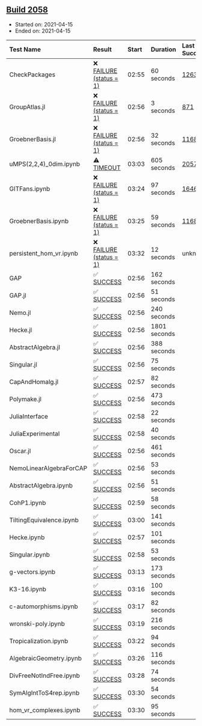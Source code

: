 ## [Build 2058](https://oscarci.mathematik.uni-kl.de/job/oscar-stable/2058/)

* Started on: 2021-04-15
* Ended on: 2021-04-15

| Test Name    | Result | Start | Duration | Last Success | First Failure |
|:-------------|:-------|:------|:---------|:-------------|:--------------|
| CheckPackages | ❌ [FAILURE (status = 1)](https://oscarci.mathematik.uni-kl.de/job/oscar-stable/2058/artifact/logs/build-2058/CheckPackages.log) | 02:55 | 60 seconds | [1263](https://oscarci.mathematik.uni-kl.de/job/oscar-stable/1263/) | [1264](https://oscarci.mathematik.uni-kl.de/job/oscar-stable/1264/) |
| GroupAtlas.jl | ❌ [FAILURE (status = 1)](https://oscarci.mathematik.uni-kl.de/job/oscar-stable/2058/artifact/logs/build-2058/GroupAtlas.jl.log) | 02:56 | 3 seconds | [871](https://oscarci.mathematik.uni-kl.de/job/oscar-stable/871/) | [872](https://oscarci.mathematik.uni-kl.de/job/oscar-stable/872/) |
| GroebnerBasis.jl | ❌ [FAILURE (status = 1)](https://oscarci.mathematik.uni-kl.de/job/oscar-stable/2058/artifact/logs/build-2058/GroebnerBasis.jl.log) | 02:56 | 32 seconds | [1168](https://oscarci.mathematik.uni-kl.de/job/oscar-stable/1168/) | [1169](https://oscarci.mathematik.uni-kl.de/job/oscar-stable/1169/) |
| uMPS(2,2,4)_0dim.ipynb | ⚠ [TIMEOUT](https://oscarci.mathematik.uni-kl.de/job/oscar-stable/2058/artifact/logs/build-2058/uMPS-2-2-4-_0dim.ipynb.log) | 03:03 | 605 seconds | [2057](https://oscarci.mathematik.uni-kl.de/job/oscar-stable/2057/) | [2058](https://oscarci.mathematik.uni-kl.de/job/oscar-stable/2058/) |
| GITFans.ipynb | ❌ [FAILURE (status = 1)](https://oscarci.mathematik.uni-kl.de/job/oscar-stable/2058/artifact/logs/build-2058/GITFans.ipynb.log) | 03:24 | 97 seconds | [1646](https://oscarci.mathematik.uni-kl.de/job/oscar-stable/1646/) | [1647](https://oscarci.mathematik.uni-kl.de/job/oscar-stable/1647/) |
| GroebnerBasis.ipynb | ❌ [FAILURE (status = 1)](https://oscarci.mathematik.uni-kl.de/job/oscar-stable/2058/artifact/logs/build-2058/GroebnerBasis.ipynb.log) | 03:25 | 59 seconds | [1168](https://oscarci.mathematik.uni-kl.de/job/oscar-stable/1168/) | [1169](https://oscarci.mathematik.uni-kl.de/job/oscar-stable/1169/) |
| persistent_hom_vr.ipynb | ❌ [FAILURE (status = 1)](https://oscarci.mathematik.uni-kl.de/job/oscar-stable/2058/artifact/logs/build-2058/persistent_hom_vr.ipynb.log) | 03:32 | 12 seconds | unknown | unknown |
| GAP | ✅ [SUCCESS](https://oscarci.mathematik.uni-kl.de/job/oscar-stable/2058/artifact/logs/build-2058/GAP.log) | 02:56 | 162 seconds |  |  |
| GAP.jl | ✅ [SUCCESS](https://oscarci.mathematik.uni-kl.de/job/oscar-stable/2058/artifact/logs/build-2058/GAP.jl.log) | 02:56 | 51 seconds |  |  |
| Nemo.jl | ✅ [SUCCESS](https://oscarci.mathematik.uni-kl.de/job/oscar-stable/2058/artifact/logs/build-2058/Nemo.jl.log) | 02:56 | 240 seconds |  |  |
| Hecke.jl | ✅ [SUCCESS](https://oscarci.mathematik.uni-kl.de/job/oscar-stable/2058/artifact/logs/build-2058/Hecke.jl.log) | 02:56 | 1801 seconds |  |  |
| AbstractAlgebra.jl | ✅ [SUCCESS](https://oscarci.mathematik.uni-kl.de/job/oscar-stable/2058/artifact/logs/build-2058/AbstractAlgebra.jl.log) | 02:56 | 388 seconds |  |  |
| Singular.jl | ✅ [SUCCESS](https://oscarci.mathematik.uni-kl.de/job/oscar-stable/2058/artifact/logs/build-2058/Singular.jl.log) | 02:56 | 75 seconds |  |  |
| CapAndHomalg.jl | ✅ [SUCCESS](https://oscarci.mathematik.uni-kl.de/job/oscar-stable/2058/artifact/logs/build-2058/CapAndHomalg.jl.log) | 02:57 | 82 seconds |  |  |
| Polymake.jl | ✅ [SUCCESS](https://oscarci.mathematik.uni-kl.de/job/oscar-stable/2058/artifact/logs/build-2058/Polymake.jl.log) | 02:56 | 473 seconds |  |  |
| JuliaInterface | ✅ [SUCCESS](https://oscarci.mathematik.uni-kl.de/job/oscar-stable/2058/artifact/logs/build-2058/JuliaInterface.log) | 02:58 | 22 seconds |  |  |
| JuliaExperimental | ✅ [SUCCESS](https://oscarci.mathematik.uni-kl.de/job/oscar-stable/2058/artifact/logs/build-2058/JuliaExperimental.log) | 02:58 | 40 seconds |  |  |
| Oscar.jl | ✅ [SUCCESS](https://oscarci.mathematik.uni-kl.de/job/oscar-stable/2058/artifact/logs/build-2058/Oscar.jl.log) | 02:56 | 461 seconds |  |  |
| NemoLinearAlgebraForCAP | ✅ [SUCCESS](https://oscarci.mathematik.uni-kl.de/job/oscar-stable/2058/artifact/logs/build-2058/NemoLinearAlgebraForCAP.log) | 02:56 | 53 seconds |  |  |
| AbstractAlgebra.ipynb | ✅ [SUCCESS](https://oscarci.mathematik.uni-kl.de/job/oscar-stable/2058/artifact/logs/build-2058/AbstractAlgebra.ipynb.log) | 02:56 | 51 seconds |  |  |
| CohP1.ipynb | ✅ [SUCCESS](https://oscarci.mathematik.uni-kl.de/job/oscar-stable/2058/artifact/logs/build-2058/CohP1.ipynb.log) | 02:59 | 58 seconds |  |  |
| TiltingEquivalence.ipynb | ✅ [SUCCESS](https://oscarci.mathematik.uni-kl.de/job/oscar-stable/2058/artifact/logs/build-2058/TiltingEquivalence.ipynb.log) | 03:00 | 141 seconds |  |  |
| Hecke.ipynb | ✅ [SUCCESS](https://oscarci.mathematik.uni-kl.de/job/oscar-stable/2058/artifact/logs/build-2058/Hecke.ipynb.log) | 02:57 | 101 seconds |  |  |
| Singular.ipynb | ✅ [SUCCESS](https://oscarci.mathematik.uni-kl.de/job/oscar-stable/2058/artifact/logs/build-2058/Singular.ipynb.log) | 02:58 | 53 seconds |  |  |
| g-vectors.ipynb | ✅ [SUCCESS](https://oscarci.mathematik.uni-kl.de/job/oscar-stable/2058/artifact/logs/build-2058/g-vectors.ipynb.log) | 03:13 | 173 seconds |  |  |
| K3-16.ipynb | ✅ [SUCCESS](https://oscarci.mathematik.uni-kl.de/job/oscar-stable/2058/artifact/logs/build-2058/K3-16.ipynb.log) | 03:16 | 100 seconds |  |  |
| c-automorphisms.ipynb | ✅ [SUCCESS](https://oscarci.mathematik.uni-kl.de/job/oscar-stable/2058/artifact/logs/build-2058/c-automorphisms.ipynb.log) | 03:17 | 82 seconds |  |  |
| wronski-poly.ipynb | ✅ [SUCCESS](https://oscarci.mathematik.uni-kl.de/job/oscar-stable/2058/artifact/logs/build-2058/wronski-poly.ipynb.log) | 03:19 | 216 seconds |  |  |
| Tropicalization.ipynb | ✅ [SUCCESS](https://oscarci.mathematik.uni-kl.de/job/oscar-stable/2058/artifact/logs/build-2058/Tropicalization.ipynb.log) | 03:22 | 94 seconds |  |  |
| AlgebraicGeometry.ipynb | ✅ [SUCCESS](https://oscarci.mathematik.uni-kl.de/job/oscar-stable/2058/artifact/logs/build-2058/AlgebraicGeometry.ipynb.log) | 03:26 | 116 seconds |  |  |
| DivFreeNotIndFree.ipynb | ✅ [SUCCESS](https://oscarci.mathematik.uni-kl.de/job/oscar-stable/2058/artifact/logs/build-2058/DivFreeNotIndFree.ipynb.log) | 03:28 | 74 seconds |  |  |
| SymAlgIntToS4rep.ipynb | ✅ [SUCCESS](https://oscarci.mathematik.uni-kl.de/job/oscar-stable/2058/artifact/logs/build-2058/SymAlgIntToS4rep.ipynb.log) | 03:30 | 54 seconds |  |  |
| hom_vr_complexes.ipynb | ✅ [SUCCESS](https://oscarci.mathematik.uni-kl.de/job/oscar-stable/2058/artifact/logs/build-2058/hom_vr_complexes.ipynb.log) | 03:30 | 95 seconds |  |  |
